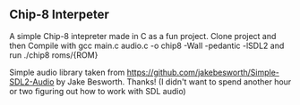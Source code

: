 ## Chip-8 Interpeter 

A simple Chip-8 intepreter made in C as a fun project.
Clone project and then
Compile with gcc main.c audio.c -o chip8 -Wall -pedantic -lSDL2
and run ./chip8 roms/{ROM}

Simple audio library taken from https://github.com/jakebesworth/Simple-SDL2-Audio by Jake Besworth. 
Thanks! (I didn't want to spend another hour or two figuring out how to work with SDL audio)
